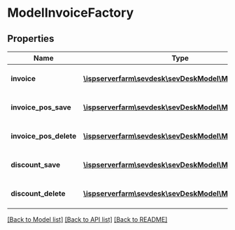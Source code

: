 # ModelInvoiceFactory

## Properties
Name | Type | Description | Notes
------------ | ------------- | ------------- | -------------
**invoice** | [**\ispserverfarm\sevdesk\sevDeskModel\ModelInvoice**](ModelInvoice.md) | the Model_Invoice to create/update | [optional] 
**invoice_pos_save** | [**\ispserverfarm\sevdesk\sevDeskModel\ModelInvoice**](ModelInvoice.md) | the Model_InvoicePos to create/update | [optional] 
**invoice_pos_delete** | [**\ispserverfarm\sevdesk\sevDeskModel\ModelInvoice**](ModelInvoice.md) | the Model_InvoicePos to delete | [optional] 
**discount_save** | [**\ispserverfarm\sevdesk\sevDeskModel\ModelDiscounts**](ModelDiscounts.md) | the Model_Discounts to create/update | [optional] 
**discount_delete** | [**\ispserverfarm\sevdesk\sevDeskModel\ModelDiscounts**](ModelDiscounts.md) | the Model_Discounts to delete | [optional] 

[[Back to Model list]](../README.md#documentation-for-models) [[Back to API list]](../README.md#documentation-for-api-endpoints) [[Back to README]](../README.md)


